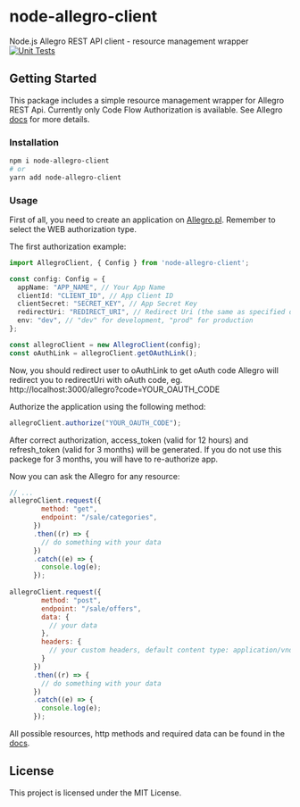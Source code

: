 # node-allegro-client

Node.js Allegro REST API client - resource management wrapper
[![Unit Tests](https://github.com/AshmaDev/node-allegro-client/actions/workflows/node.js.yml/badge.svg)](https://github.com/AshmaDev/node-allegro-client/actions/workflows/node.js.yml)

## Getting Started

This package includes a simple resource management wrapper for Allegro REST Api. Currently only Code Flow Authorization is available.
See Allegro [docs](https://developer.allegro.pl/documentation/) for more details.

### Installation

```sh
npm i node-allegro-client
# or
yarn add node-allegro-client
```

### Usage

First of all, you need to create an application on [Allegro.pl](https://apps.developer.allegro.pl). Remember to select the WEB authorization type.

The first authorization example:

```ts
import AllegroClient, { Config } from 'node-allegro-client';

const config: Config = {
  appName: "APP_NAME", // Your App Name
  clientId: "CLIENT_ID", // App Client ID
  clientSecret: "SECRET_KEY", // App Secret Key
  redirectUri: "REDIRECT_URI", // Redirect Uri (the same as specified on the Allegro)
  env: "dev", // "dev" for development, "prod" for production
};

const allegroClient = new AllegroClient(config);
const oAuthLink = allegroClient.getOAuthLink();
```

Now, you should redirect user to oAuthLink to get oAuth code
Allegro will redirect you to redirectUri with oAuth code, eg. http://localhost:3000/allegro?code=YOUR_OAUTH_CODE

Authorize the application using the following method:

```ts
allegroClient.authorize("YOUR_OAUTH_CODE");
```

After correct authorization, access_token (valid for 12 hours) and refresh_token (valid for 3 months) will be generated. 
If you do not use this packege for 3 months, you will have to re-authorize app.

Now you can ask the Allegro for any resource:

```js
// ...
allegroClient.request({
        method: "get",
        endpoint: "/sale/categories",
      })
      .then((r) => {
        // do something with your data
      })
      .catch((e) => {
        console.log(e);
      });
      
allegroClient.request({
        method: "post",
        endpoint: "/sale/offers",
        data: { 
          // your data
        },
        headers: {
          // your custom headers, default content type: application/vnd.allegro.public.v1+json
        }
      })
      .then((r) => {
        // do something with your data
      })
      .catch((e) => {
        console.log(e);
      });
```

All possible resources, http methods and required data can be found in the [docs](https://developer.allegro.pl/documentation/).

## License

This project is licensed under the MIT License.
